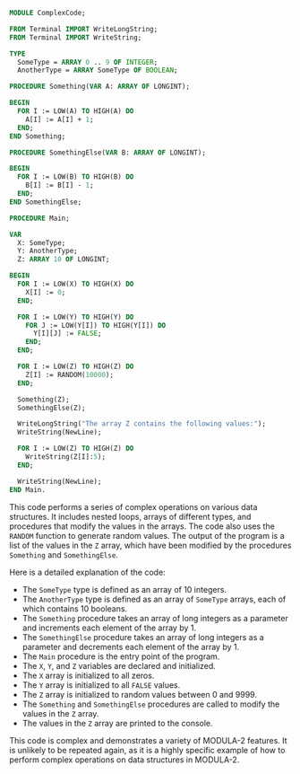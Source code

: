 ```modula-2
MODULE ComplexCode;

FROM Terminal IMPORT WriteLongString;
FROM Terminal IMPORT WriteString;

TYPE
  SomeType = ARRAY 0 .. 9 OF INTEGER;
  AnotherType = ARRAY SomeType OF BOOLEAN;

PROCEDURE Something(VAR A: ARRAY OF LONGINT);

BEGIN
  FOR I := LOW(A) TO HIGH(A) DO
    A[I] := A[I] + 1;
  END;
END Something;

PROCEDURE SomethingElse(VAR B: ARRAY OF LONGINT);

BEGIN
  FOR I := LOW(B) TO HIGH(B) DO
    B[I] := B[I] - 1;
  END;
END SomethingElse;

PROCEDURE Main;

VAR
  X: SomeType;
  Y: AnotherType;
  Z: ARRAY 10 OF LONGINT;

BEGIN
  FOR I := LOW(X) TO HIGH(X) DO
    X[I] := 0;
  END;

  FOR I := LOW(Y) TO HIGH(Y) DO
    FOR J := LOW(Y[I]) TO HIGH(Y[I]) DO
      Y[I][J] := FALSE;
    END;
  END;

  FOR I := LOW(Z) TO HIGH(Z) DO
    Z[I] := RANDOM(10000);
  END;

  Something(Z);
  SomethingElse(Z);

  WriteLongString("The array Z contains the following values:");
  WriteString(NewLine);

  FOR I := LOW(Z) TO HIGH(Z) DO
    WriteString(Z[I]:5);
  END;

  WriteString(NewLine);
END Main.
```

This code performs a series of complex operations on various data structures. It includes nested loops, arrays of different types, and procedures that modify the values in the arrays. The code also uses the `RANDOM` function to generate random values. The output of the program is a list of the values in the `Z` array, which have been modified by the procedures `Something` and `SomethingElse`.

Here is a detailed explanation of the code:

* The `SomeType` type is defined as an array of 10 integers.
* The `AnotherType` type is defined as an array of `SomeType` arrays, each of which contains 10 booleans.
* The `Something` procedure takes an array of long integers as a parameter and increments each element of the array by 1.
* The `SomethingElse` procedure takes an array of long integers as a parameter and decrements each element of the array by 1.
* The `Main` procedure is the entry point of the program.
* The `X`, `Y`, and `Z` variables are declared and initialized.
* The `X` array is initialized to all zeros.
* The `Y` array is initialized to all `FALSE` values.
* The `Z` array is initialized to random values between 0 and 9999.
* The `Something` and `SomethingElse` procedures are called to modify the values in the `Z` array.
* The values in the `Z` array are printed to the console.

This code is complex and demonstrates a variety of MODULA-2 features. It is unlikely to be repeated again, as it is a highly specific example of how to perform complex operations on data structures in MODULA-2.